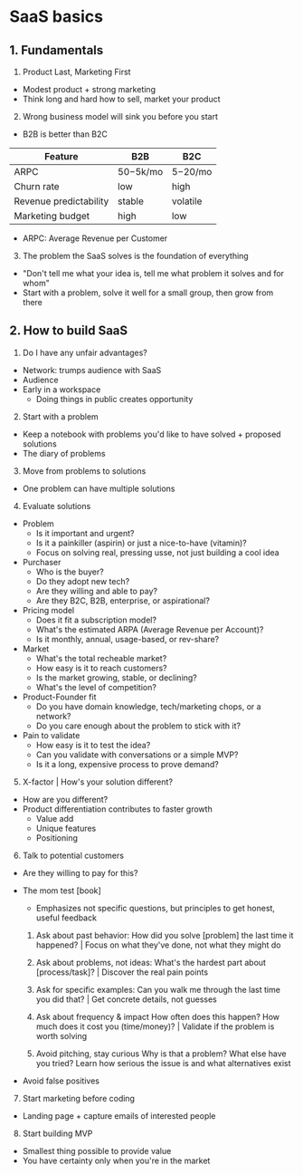 # SaaS basics

## 1. Fundamentals

1. Product Last, Marketing First

- Modest product + strong marketing
- Think long and hard how to sell, market your product

2. Wrong business model will sink you before you start

- B2B is better than B2C

| Feature                | B2B        | B2C       |
| ---------------------- | ---------- | --------- |
| ARPC                   | $50-$5k/mo | $5-$20/mo |
| Churn rate             | low        | high      |
| Revenue predictability | stable     | volatile  |
| Marketing budget       | high       | low       |

- ARPC: Average Revenue per Customer

3. The problem the SaaS solves is the foundation of everything

- "Don't tell me what your idea is, tell me what problem it solves and for whom"
- Start with a problem, solve it well for a small group, then grow from there

## 2. How to build SaaS

1. Do I have any unfair advantages?

- Network: trumps audience with SaaS
- Audience
- Early in a workspace
  - Doing things in public creates opportunity

2. Start with a problem

- Keep a notebook with problems you'd like to have solved + proposed solutions
- The diary of problems

3. Move from problems to solutions

- One problem can have multiple solutions

4. Evaluate solutions

- Problem
  - Is it important and urgent?
  - Is it a painkiller (aspirin) or just a nice-to-have (vitamin)?
  - Focus on solving real, pressing usse, not just building a cool idea
- Purchaser
  - Who is the buyer?
  - Do they adopt new tech?
  - Are they willing and able to pay?
  - Are they B2C, B2B, enterprise, or aspirational?
- Pricing model
  - Does it fit a subscription model?
  - What's the estimated ARPA (Average Revenue per Account)?
  - Is it monthly, annual, usage-based, or rev-share?
- Market
  - What's the total recheable market?
  - How easy is it to reach customers?
  - Is the market growing, stable, or declining?
  - What's the level of competition?
- Product-Founder fit
  - Do you have domain knowledge, tech/marketing chops, or a network?
  - Do you care enough about the problem to stick with it?
- Pain to validate
  - How easy is it to test the idea?
  - Can you validate with conversations or a simple MVP?
  - Is it a long, expensive process to prove demand?

5. X-factor | How's your solution different?

- How are you different?
- Product differentiation contributes to faster growth
  - Value add
  - Unique features
  - Positioning

6. Talk to potential customers

- Are they willing to pay for this?
- The mom test [book]

  - Emphasizes not specific questions, but principles to get honest, useful feedback

  1. Ask about past behavior:
     How did you solve [problem] the last time it happened? | Focus on what they've done, not what they might do

  2. Ask about problems, not ideas:
     What's the hardest part about [process/task]? | Discover the real pain points

  3. Ask for specific examples:
     Can you walk me through the last time you did that? | Get concrete details, not guesses

  4. Ask about frequency & impact
     How often does this happen? How much does it cost you (time/money)? | Validate if the problem is worth solving

  5. Avoid pitching, stay curious
     Why is that a problem? What else have you tried? Learn how serious the issue is and what alternatives exist

- Avoid false positives

7. Start marketing before coding

- Landing page + capture emails of interested people

8. Start building MVP

- Smallest thing possible to provide value
- You have certainty only when you're in the market
